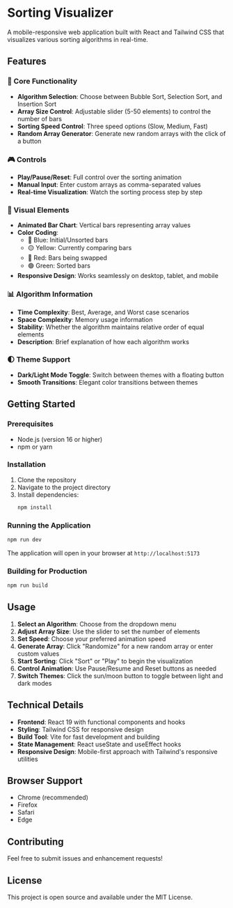 # Sorting Visualizer

A mobile-responsive web application built with React and Tailwind CSS that visualizes various sorting algorithms in real-time.

## Features

### 🎯 Core Functionality
- **Algorithm Selection**: Choose between Bubble Sort, Selection Sort, and Insertion Sort
- **Array Size Control**: Adjustable slider (5-50 elements) to control the number of bars
- **Sorting Speed Control**: Three speed options (Slow, Medium, Fast)
- **Random Array Generator**: Generate new random arrays with the click of a button

### 🎮 Controls
- **Play/Pause/Reset**: Full control over the sorting animation
- **Manual Input**: Enter custom arrays as comma-separated values
- **Real-time Visualization**: Watch the sorting process step by step

### 🎨 Visual Elements
- **Animated Bar Chart**: Vertical bars representing array values
- **Color Coding**: 
  - 🔵 Blue: Initial/Unsorted bars
  - 🟡 Yellow: Currently comparing bars
  - 🔴 Red: Bars being swapped
  - 🟢 Green: Sorted bars
- **Responsive Design**: Works seamlessly on desktop, tablet, and mobile

### 📊 Algorithm Information
- **Time Complexity**: Best, Average, and Worst case scenarios
- **Space Complexity**: Memory usage information
- **Stability**: Whether the algorithm maintains relative order of equal elements
- **Description**: Brief explanation of how each algorithm works

### 🌓 Theme Support
- **Dark/Light Mode Toggle**: Switch between themes with a floating button
- **Smooth Transitions**: Elegant color transitions between themes

## Getting Started

### Prerequisites
- Node.js (version 16 or higher)
- npm or yarn

### Installation
1. Clone the repository
2. Navigate to the project directory
3. Install dependencies:
   ```bash
   npm install
   ```

### Running the Application
```bash
npm run dev
```

The application will open in your browser at `http://localhost:5173`

### Building for Production
```bash
npm run build
```

## Usage

1. **Select an Algorithm**: Choose from the dropdown menu
2. **Adjust Array Size**: Use the slider to set the number of elements
3. **Set Speed**: Choose your preferred animation speed
4. **Generate Array**: Click "Randomize" for a new random array or enter custom values
5. **Start Sorting**: Click "Sort" or "Play" to begin the visualization
6. **Control Animation**: Use Pause/Resume and Reset buttons as needed
7. **Switch Themes**: Click the sun/moon button to toggle between light and dark modes

## Technical Details

- **Frontend**: React 19 with functional components and hooks
- **Styling**: Tailwind CSS for responsive design
- **Build Tool**: Vite for fast development and building
- **State Management**: React useState and useEffect hooks
- **Responsive Design**: Mobile-first approach with Tailwind's responsive utilities

## Browser Support

- Chrome (recommended)
- Firefox
- Safari
- Edge

## Contributing

Feel free to submit issues and enhancement requests!

## License

This project is open source and available under the MIT License.
